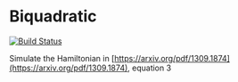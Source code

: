 # Biquadratic

[![Build Status](https://github.com/PatXue/Biquadratic.jl/actions/workflows/CI.yml/badge.svg?branch=main)](https://github.com/PatXue/Biquadratic.jl/actions/workflows/CI.yml?query=branch%3Amain)

Simulate the Hamiltonian in [https://arxiv.org/pdf/1309.1874](https://arxiv.org/pdf/1309.1874), equation 3
